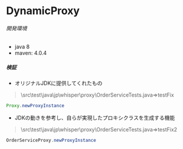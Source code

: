 # DynamicProxy

###### 開発環境
- java 8
- maven: 4.0.4

##### 検証

- オリジナルJDKに提供してくれたもの

> \src\test\java\jp\whisper\proxy\OrderServiceTests.java⇒testFix

```java
Proxy.newProxyInstance
```
- JDKの動きを参考し、自らが実現したプロキシクラスを生成する機能

>\src\test\java\jp\whisper\proxy\OrderServiceTests.java⇒testFix2

```java
OrderServiceProxy.newProxyInstance
```

